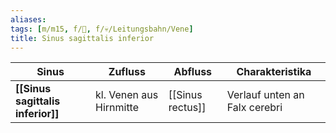 ```yaml
---
aliases: 
tags: [m/m15, f/🧠, f/💀/Leitungsbahn/Vene]
title: Sinus sagittalis inferior
---
```

Sinus|Zufluss|Abfluss|Charakteristika
-|-|-|-
**[[Sinus sagittalis inferior]]**|kl. Venen aus Hirnmitte|[[Sinus rectus]]|Verlauf unten an Falx cerebri